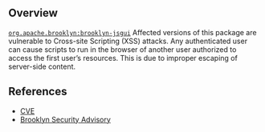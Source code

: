 ## Overview
[`org.apache.brooklyn:brooklyn-jsgui`](http://search.maven.org/#search%7Cga%7C1%7Ca%3A%22brooklyn-jsgui%22)
Affected versions of this package are vulnerable to Cross-site Scripting (XSS) attacks. Any authenticated user can cause scripts to run in the browser of another user authorized to access the first user’s resources. This is due to improper escaping of server-side content.

## References
- [CVE](https://web.nvd.nist.gov/view/vuln/detail?vulnId=CVE-2017-3165)
- [Brooklyn Security Advisory](https://brooklyn.apache.org/community/security/CVE-2017-3165.html)
